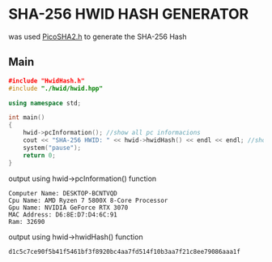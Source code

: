 # SHA-256 HWID HASH GENERATOR

was used [PicoSHA2.h](https://github.com/okdshin/PicoSHA2.git) to generate the SHA-256 Hash


## Main

```cpp
﻿#include "HwidHash.h"
#include "./hwid/hwid.hpp"

using namespace std;

int main()
{
	hwid->pcInformation(); //show all pc informacions
	cout << "SHA-256 HWID: " << hwid->hwidHash() << endl << endl; //show HWID Hash
	system("pause");
	return 0;
}

```

output using hwid->pcInformation() function

```
Computer Name: DESKTOP-BCNTVQD
Cpu Name: AMD Ryzen 7 5800X 8-Core Processor
Gpu Name: NVIDIA GeForce RTX 3070
MAC Address: D6:8E:D7:D4:6C:91
Ram: 32690
```

output using hwid->hwidHash() function
```
d1c5c7ce90f5b41f5461bf3f8920bc4aa7fd514f10b3aa7f21c8ee79086aaa1f
```

